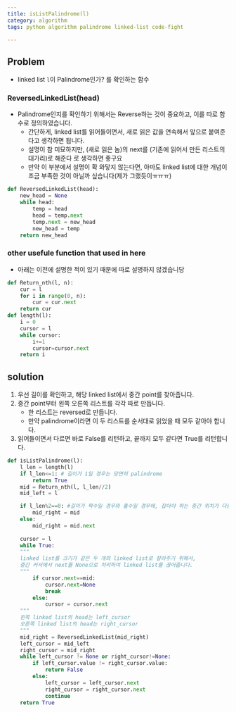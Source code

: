 ```yaml
---
title: isListPalindrome(l)
category: algorithm
tags: python algorithm palindrome linked-list code-fight

---
```


## Problem

- linked list `l`이 Palindrome인가? 를 확인하는 함수 



### ReversedLinkedList(head)

- Palindrome인지를 확인하기 위해서는 Reverse하는 것이 중요하고, 이를 따로 함수로 정의하였습니다. 
	- 간단하게, linked list를 읽어들이면서, 새로 읽은 값을 연속해서 앞으로 붙여준다고 생각하면 됩니다. 
	- 설명이 참 미묘하지만, (새로 읽은 놈)의 next를 (기존에 읽어서 만든 리스트의 대가리)로 해준다 로 생각하면 좋구요
	- 만약 이 부분에서 설명이 확 와닿지 않는다면, 아마도 linked list에 대한 개념이 조금 부족한 것이 아닐까 싶습니다(제가 그랬듯이ㅠㅠㅠ)

```python
def ReversedLinkedList(head):
    new_head = None
    while head:
        temp = head  
        head = temp.next  
        temp.next = new_head
        new_head = temp
    return new_head
```


### other usefule function that used in here

- 아래는 이전에 설명한 적이 있기 때문에 따로 설명하지 않겠습니당

```python
def Return_nth(l, n):
    cur = l 
    for i in range(0, n):
        cur = cur.next
    return cur
def length(l):
    i = 0
    cursor = l 
    while cursor:
        i+=1
        cursor=cursor.next
    return i
```


## solution

1. 우선 길이를 확인하고, 해당 linked list에서 중간 point를 찾아줍니다. 
2. 중간 point부터 왼쪽 오른쪽 리스트를 각각 따로 만듭니다. 
	- 한 리스트는 reversed로 만듭니다. 
	- 만약 palindrome이라면 이 두 리스트를 순서대로 읽었을 때 모두 같아야 합니다.
3. 읽어들이면서 다르면 바로 False를 리턴하고, 끝까지 모두 같다면 True를 리턴합니다. 

```python
def isListPalindrome(l):
    l_len = length(l)
    if l_len<=1: # 길이가 1일 경우는 당연히 palindrome
        return True
    mid = Return_nth(l, l_len//2)
    mid_left = l 

    if l_len%2==0: #길이가 짝수일 경우와 홀수일 경우에, 잡아야 하는 중간 위치가 다름. 
        mid_right = mid
    else:
        mid_right = mid.next
    
    cursor = l
    while True: 
    """
    linked list를 크기가 같은 두 개의 linked list로 잘라주기 위해서, 
    중간 커서에서 next를 None으로 처리하여 linked list를 끊어줍니다. 
    """
        if cursor.next==mid:
            cursor.next=None
            break
        else:
            cursor = cursor.next
    """
    왼쪽 linked list의 head는 left_cursor
    오른쪽 linked list의 head는 right_cursor
    """
    mid_right = ReversedLinkedList(mid_right)
    left_cursor = mid_left
    right_cursor = mid_right
    while left_cursor != None or right_cursor!=None:
        if left_cursor.value != right_cursor.value:
            return False
        else:
            left_cursor = left_cursor.next
            right_cursor = right_cursor.next
            continue
    return True
```
